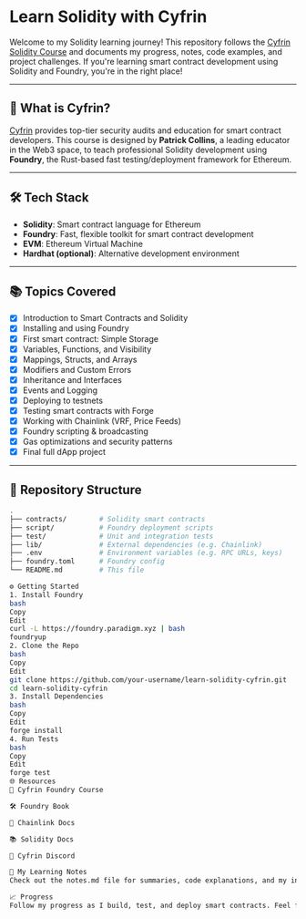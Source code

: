# Learn Solidity with Cyfrin

Welcome to my Solidity learning journey! This repository follows the [Cyfrin Solidity Course](https://www.learnweb3.io/cyfrin-foundry-full-course/) and documents my progress, notes, code examples, and project challenges. If you're learning smart contract development using Solidity and Foundry, you're in the right place!

---

## 🚀 What is Cyfrin?

[Cyfrin](https://www.cyfrin.io/) provides top-tier security audits and education for smart contract developers. This course is designed by **Patrick Collins**, a leading educator in the Web3 space, to teach professional Solidity development using **Foundry**, the Rust-based fast testing/deployment framework for Ethereum.

---

## 🛠️ Tech Stack

- **Solidity**: Smart contract language for Ethereum
- **Foundry**: Fast, flexible toolkit for smart contract development
- **EVM**: Ethereum Virtual Machine
- **Hardhat (optional)**: Alternative development environment

---

## 📚 Topics Covered

- [x] Introduction to Smart Contracts and Solidity
- [x] Installing and using Foundry
- [x] First smart contract: Simple Storage
- [x] Variables, Functions, and Visibility
- [x] Mappings, Structs, and Arrays
- [x] Modifiers and Custom Errors
- [x] Inheritance and Interfaces
- [x] Events and Logging
- [x] Deploying to testnets
- [x] Testing smart contracts with Forge
- [x] Working with Chainlink (VRF, Price Feeds)
- [x] Foundry scripting & broadcasting
- [x] Gas optimizations and security patterns
- [x] Final full dApp project

---

## 📂 Repository Structure

```bash
.
├── contracts/        # Solidity smart contracts
├── script/           # Foundry deployment scripts
├── test/             # Unit and integration tests
├── lib/              # External dependencies (e.g. Chainlink)
├── .env              # Environment variables (e.g. RPC URLs, keys)
├── foundry.toml      # Foundry config
└── README.md         # This file

⚙️ Getting Started
1. Install Foundry
bash
Copy
Edit
curl -L https://foundry.paradigm.xyz | bash
foundryup
2. Clone the Repo
bash
Copy
Edit
git clone https://github.com/your-username/learn-solidity-cyfrin.git
cd learn-solidity-cyfrin
3. Install Dependencies
bash
Copy
Edit
forge install
4. Run Tests
bash
Copy
Edit
forge test
🌐 Resources
📘 Cyfrin Foundry Course

🛠️ Foundry Book

🧰 Chainlink Docs

📚 Solidity Docs

💬 Cyfrin Discord

🧠 My Learning Notes
Check out the notes.md file for summaries, code explanations, and my insights as I progress.

📈 Progress
Follow my progress as I build, test, and deploy smart contracts. Feel free to fork and build along with me!



